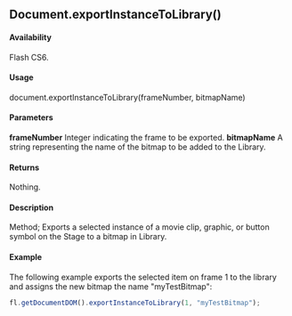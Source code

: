 ## Document.exportInstanceToLibrary()

#### Availability

Flash CS6.

#### Usage

document.exportInstanceToLibrary(frameNumber, bitmapName)

#### Parameters

**frameNumber** Integer indicating the frame to be exported.
**bitmapName** A string representing the name of the bitmap to be added to the Library.

#### Returns

Nothing.

#### Description

Method; Exports a selected instance of a movie clip, graphic, or button symbol on the Stage to a bitmap in Library.

#### Example

The following example exports the selected item on frame 1 to the library and assigns the new bitmap the name "myTestBitmap":

```javascript
fl.getDocumentDOM().exportInstanceToLibrary(1, "myTestBitmap");
```
